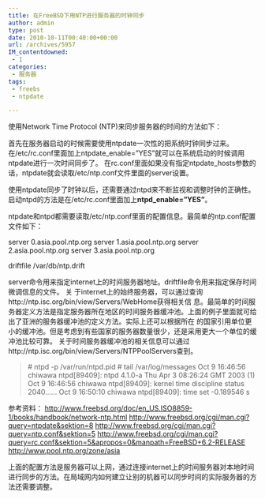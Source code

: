 ```yaml
---
title: 在FreeBSD下用NTP进行服务器的时钟同步
author: admin
type: post
date: 2010-10-11T00:40:00+00:00
url: /archives/5957
IM_contentdowned:
 - 1
categories:
 - 服务器
tags:
 - freebs
 - ntpdate

---
```

使用Network Time Protocol (NTP)来同步服务器的时间的方法如下：

首先在服务器启动的时候需要使用ntpdate一次性的把系统时钟同步过来。在/etc/rc.conf里面加上ntpdate_enable=”YES”就可以在系统启动的时候调用ntpdate进行一次时间同步了。
在rc.conf里面如果没有指定ntpdate_hosts参数的话，ntpdate就会读取/etc/ntp.conf文件里面的server设置。

使用ntpdate同步了时钟以后，还需要通过ntpd来不断监视和调整时钟的正确性。
启动ntpd的方法是在/etc/rc.conf里面加上**ntpd_enable=”YES”**。

ntpdate和ntpd都需要读取/etc/ntp.conf里面的配置信息。最简单的ntp.conf配置文件如下：

server 0.asia.pool.ntp.org
server 1.asia.pool.ntp.org
server 2.asia.pool.ntp.org
server 3.asia.pool.ntp.org

driftfile /var/db/ntp.drift

server命令用来指定internet上的时间服务器地址。driftfile命令用来指定保存时间微调信息的文件。
关 于internet上的始终服务器，可以通过查询http://ntp.isc.org/bin/view/Servers/WebHome获得相关信 息。最简单的时间服务器定义方法是指定服务器所在地区的时间服务器缓冲池。上面的例子里面就可给出了亚洲的服务器缓冲池的定义方法。实际上还可以根据所在 的国家引用单位更小的缓冲池。但是考虑到有些国家的服务器数量很少，还是采用更大一个单位的缓冲池比较可靠。
关于时间服务器缓冲池的相关信息可以通过http://ntp.isc.org/bin/view/Servers/NTPPoolServers查到。

> \# ntpd -p /var/run/ntpd.pid
> \# tail /var/log/messages
> Oct 9 16:46:56 chiwawa ntpd[89409]: ntpd 4.1.0-a Thu Apr 3 08:26:24 GMT 2003 (1)
> Oct 9 16:46:56 chiwawa ntpd[89409]: kernel time discipline status 2040……
> Oct 9 16:50:10 chiwawa ntpd[89409]: time set -0.189546 s

参考资料：
http://www.freebsd.org/doc/en_US.ISO8859-1/books/handbook/network-ntp.html
http://www.freebsd.org/cgi/man.cgi?query=ntpdate&sektion=8
http://www.freebsd.org/cgi/man.cgi?query=ntp.conf&sektion=5
http://www.freebsd.org/cgi/man.cgi?query=rc.conf&sektion=5&apropos=0&manpath=FreeBSD+6.2-RELEASE
http://www.pool.ntp.org/zone/asia

上面的配置方法是服务器可以上网，通过连接internet上的时间服务器对本地时间进行同步的方法。在局域网内如何建立让别的机器可以同步时间的实际服务器的方法还需要调整。